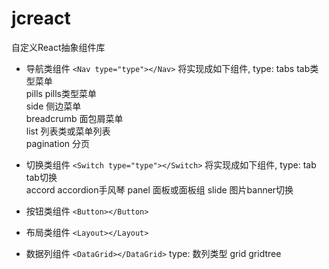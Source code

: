 # jcreact 

自定义React抽象组件库

- 导航类组件 `<Nav type="type"></Nav>`
将实现成如下组件, type: 
tabs tab类型菜单  
pills pills类型菜单  
side 侧边菜单  
breadcrumb 面包屑菜单  
list 列表类或菜单列表  
pagination 分页  

- 切换类组件 `<Switch type="type"></Switch>`
将实现成如下组件, type:
tab tab切换  
accord accordion手风琴
panel 面板或面板组
slide 图片banner切换

- 按钮类组件 `<Button></Button>`

- 布局类组件 `<Layout></Layout>`

- 数据列组件 `<DataGrid></DataGrid>`
type: 数列类型
    grid
    gridtree 
